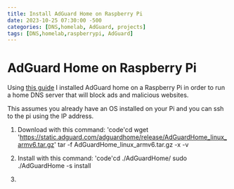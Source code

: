 ```yaml
---
title: Install AdGuard Home on Raspberry Pi
date: 2023-10-25 07:30:00 -500
categories: [DNS,homelab, AdGuard, projects]
tags: [DNS,homelab,raspberrypi, AdGuard]
---
```


# AdGuard Home on Raspberry Pi

Using [this guide](https://github.com/AdguardTeam/AdGuardHome/wiki/Raspberry-Pi) I installed AdGuard home on a Raspberry Pi in order to run a home DNS server that will block ads and malicious websites.

This assumes you already have an OS installed on your Pi and you can ssh to the pi using the IP address.

1. Download with this command:
'code'cd
wget 'https://static.adguard.com/adguardhome/release/AdGuardHome_linux_armv6.tar.gz'
tar -f AdGuardHome_linux_armv6.tar.gz -x -v

2. Install with this command:
'code'cd ./AdGuardHome/
sudo ./AdGuardHome -s install

4.  

